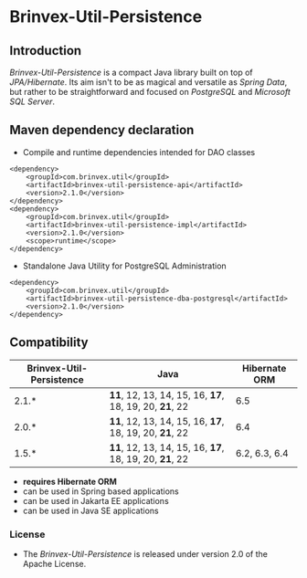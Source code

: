 # Brinvex-Util-Persistence

## Introduction

_Brinvex-Util-Persistence_ is a compact Java library built on top of _JPA/Hibernate_.
Its aim isn't to be as magical and versatile as _Spring Data_,
but rather to be straightforward and focused on _PostgreSQL_ and _Microsoft SQL Server_.


## Maven dependency declaration
- Compile and runtime dependencies intended for DAO classes
````
<dependency>
    <groupId>com.brinvex.util</groupId>
    <artifactId>brinvex-util-persistence-api</artifactId>
    <version>2.1.0</version>
</dependency>
<dependency>
    <groupId>com.brinvex.util</groupId>
    <artifactId>brinvex-util-persistence-impl</artifactId>
    <version>2.1.0</version>
    <scope>runtime</scope>
</dependency>
````
- Standalone Java Utility for PostgreSQL Administration
````
<dependency>
    <groupId>com.brinvex.util</groupId>
    <artifactId>brinvex-util-persistence-dba-postgresql</artifactId>
    <version>2.1.0</version>
</dependency>
````

## Compatibility

| Brinvex-Util-Persistence | Java                                                       | Hibernate ORM | 
|--------------------------|------------------------------------------------------------|---------------|
| 2.1.*                    | **11**, 12, 13, 14, 15, 16, **17**, 18, 19, 20, **21**, 22 | 6.5           | 
| 2.0.*                    | **11**, 12, 13, 14, 15, 16, **17**, 18, 19, 20, **21**, 22 | 6.4           | 
| 1.5.*                    | **11**, 12, 13, 14, 15, 16, **17**, 18, 19, 20, **21**, 22 | 6.2, 6.3, 6.4 | 

- **requires Hibernate ORM**
- can be used in Spring based applications
- can be used in Jakarta EE applications
- can be used in Java SE applications


### License

- The _Brinvex-Util-Persistence_ is released under version 2.0 of the Apache License.
